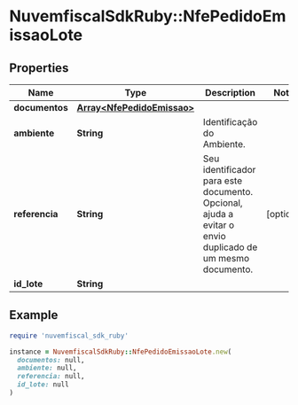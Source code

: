 # NuvemfiscalSdkRuby::NfePedidoEmissaoLote

## Properties

| Name | Type | Description | Notes |
| ---- | ---- | ----------- | ----- |
| **documentos** | [**Array&lt;NfePedidoEmissao&gt;**](NfePedidoEmissao.md) |  |  |
| **ambiente** | **String** | Identificação do Ambiente. |  |
| **referencia** | **String** | Seu identificador para este documento. Opcional, ajuda a evitar o envio duplicado de um mesmo documento. | [optional] |
| **id_lote** | **String** |  |  |

## Example

```ruby
require 'nuvemfiscal_sdk_ruby'

instance = NuvemfiscalSdkRuby::NfePedidoEmissaoLote.new(
  documentos: null,
  ambiente: null,
  referencia: null,
  id_lote: null
)
```

